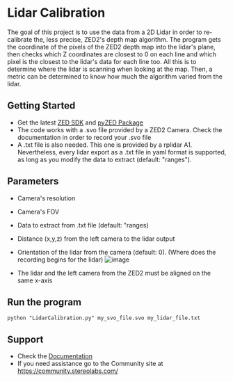 # Lidar Calibration

The goal of this project is to use the data from a 2D Lidar in order to re-calibrate the, less precise, ZED2's depth map algorithm.
The program gets the coordinate of the pixels of the ZED2 depth map into the lidar's plane, then checks which Z coordinates are closest to 0 on each line and which pixel is the closest to the lidar's data for each line too. All this is to determine where the lidar is scanning when looking at the map. Then, a metric can be determined to know how much the algorithm varied from the lidar.

## Getting Started
 - Get the latest [ZED SDK](https://www.stereolabs.com/developers/release/) and [pyZED Package](https://www.stereolabs.com/docs/app-development/python/install/)
 - The code works with a .svo file provided by a ZED2 Camera. Check the documentation in order to record your .svo file
 - A .txt file is also needed. This one is provided by a rplidar A1. Nevertheless, every lidar export as a .txt file in yaml format is supported, as long as you modify the data to extract (default: "ranges").

## Parameters
 - Camera's resolution
 - Camera's FOV
 - Data to extract from .txt file (default: "ranges)
 - Distance (x,y,z) from the left camera to the lidar output
 - Orientation of the lidar from the camera (default: 0). (Where does the recording begins for the lidar)
                        ![image](https://user-images.githubusercontent.com/58843318/176413913-05cf9f89-dfd3-46fa-9f89-d90e2e107a9f.png)
                      
 - The lidar and the left camera from the ZED2 must be aligned on the same x-axis


## Run the program

    python "LidarCalibration.py" my_svo_file.svo my_lidar_file.txt
    
## Support
 - Check the [Documentation](https://www.stereolabs.com/docs/)
 - If you need assistance go to the Community site at https://community.stereolabs.com/
